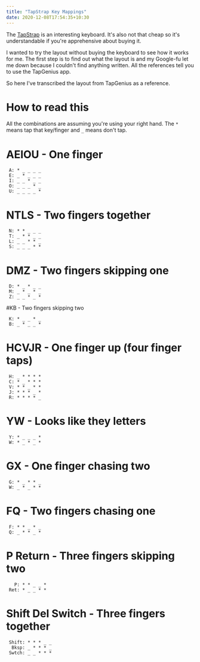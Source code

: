 ```yaml
---
title: "TapStrap Key Mappings"
date: 2020-12-08T17:54:35+10:30
---
```


The [TapStrap](https://www.tapwithus.com/) is an interesting keyboard. It's also
not that cheap so it's understandable if you're apprehensive about buying it.

I wanted to try the layout without buying the keyboard to see how it works for
me. The first step is to find out what the layout is and my Google-fu let me
down because I couldn't find anything written. All the references tell you to
use the TapGenius app.

So here I've transcribed the layout from TapGenius as a reference.

# How to read this
All the combinations are assuming you're using your right hand. The `*` means
tap that key/finger and `_` means don't tap.

# AEIOU - One finger

```
 A: * _ _ _ _
 E: _ * _ _ _
 I: _ _ * _ _
 O: _ _ _ * _
 U: _ _ _ _ *
```

# NTLS - Two fingers together

```
 N: * * _ _ _
 T: _ * * _ _
 L: _ _ * * _
 S: _ _ _ * *
```

# DMZ - Two fingers skipping one

```
 D: * _ * _ _
 M: _ * _ * _
 Z: _ _ * _ *
```

#KB - Two fingers skipping two

```
 K: * _ _ * _
 B: _ * _ _ *
```

# HCVJR - One finger up (four finger taps)

```
 H: _ * * * *
 C: * _ * * *
 V: * * _ * *
 J: * * * _ *
 R: * * * * _
```

# YW - Looks like they letters

```
 Y: * _ _ _ *
 W: * _ * _ *
```

# GX - One finger chasing two

```
 G: * _ * * _
 W: _ * _ * *
```

# FQ - Two fingers chasing one

```
 F: * * _ * _
 Q: _ * * _ *
```

# P Return - Three fingers skipping two

```
   P: * * _ _ *
 Ret: * _ _ * *
```

# Shift Del Switch - Three fingers together

```
 Shift: * * * _ _
  Bksp: _ * * * _
 Swtch: _ _ * * *
```
